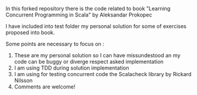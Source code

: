 In this forked repository there is the code related to book "Learning Concurrent Programming in Scala" by Aleksandar Prokopec

I have included into test folder my personal solution for some of exercises proposed into book. 

Some points are necessary to focus on :

1. These are my personal solution so I can have missundestood an my code can be buggy or diverge respect asked implementation
2. I am using TDD during solution implementation
3. I am using for testing concurrent code the Scalacheck library by Rickard Nilsson
4. Comments are welcome!
